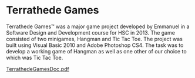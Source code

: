 # Terrathede Games
Terrathede Games™ was a major game project developed by Emmanuel in a Software Design and Development course for HSC in 2013. The game consisted of two minigames, Hangman and Tic Tac Toe. The project was built using Visual Basic 2010 and Adobe Photoshop CS4. The task was to develop a working game of Hangman as well as one other of our choice to which was Tic Tac Toe.

[TerrathedeGamesDoc.pdf](https://drive.google.com/open?id=1VOp0A58nDSWSXaXhVeleKkiskH3VF1WP)
